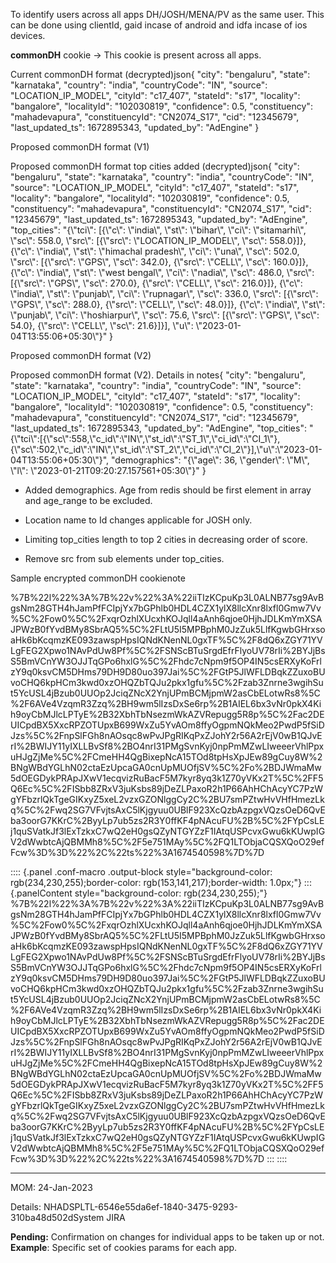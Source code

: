 To identify users across all apps DH/JOSH/MENA/PV as the same user. This
can be done using clientId, gaid incase of android and idfa incase of
ios devices.

**commonDH** cookie → This cookie is present across all apps.

Current commonDH format (decrypted)json{ \"city\": \"bengaluru\",
\"state\": \"karnataka\", \"country\": \"india\", \"countryCode\":
\"IN\", \"source\": \"LOCATION_IP_MODEL\", \"cityId\": \"c17_407\",
\"stateId\": \"s17\", \"locality\": \"bangalore\", \"localityId\":
\"102030819\", \"confidence\": 0.5, \"constituency\": \"mahadevapura\",
\"constituencyId\": \"CN2074_S17\", \"cid\": \"12345679\",
\"last_updated_ts\": 1672895343, \"updated_by\": \"AdEngine\" }

Proposed commonDH format (V1)

Proposed commonDH format top cities added (decrypted)json{ \"city\":
\"bengaluru\", \"state\": \"karnataka\", \"country\": \"india\",
\"countryCode\": \"IN\", \"source\": \"LOCATION_IP_MODEL\", \"cityId\":
\"c17_407\", \"stateId\": \"s17\", \"locality\": \"bangalore\",
\"localityId\": \"102030819\", \"confidence\": 0.5, \"constituency\":
\"mahadevapura\", \"constituencyId\": \"CN2074_S17\", \"cid\":
\"12345679\", \"last_updated_ts\": 1672895343, \"updated_by\":
\"AdEngine\", \"top_cities\": \"{\\\"tci\\\": \[{\\\"c\\\":
\\\"india\\\", \\\"st\\\": \\\"bihar\\\", \\\"ci\\\": \\\"sitamarhi\\\",
\\\"sc\\\": 558.0, \\\"src\\\": \[{\\\"src\\\":
\\\"LOCATION_IP_MODEL\\\", \\\"sc\\\": 558.0}\]}, {\\\"c\\\":
\\\"india\\\", \\\"st\\\": \\\"himachal pradesh\\\", \\\"ci\\\":
\\\"una\\\", \\\"sc\\\": 502.0, \\\"src\\\": \[{\\\"src\\\":
\\\"GPS\\\", \\\"sc\\\": 342.0}, {\\\"src\\\": \\\"CELL\\\", \\\"sc\\\":
160.0}\]}, {\\\"c\\\": \\\"india\\\", \\\"st\\\": \\\"west bengal\\\",
\\\"ci\\\": \\\"nadia\\\", \\\"sc\\\": 486.0, \\\"src\\\":
\[{\\\"src\\\": \\\"GPS\\\", \\\"sc\\\": 270.0}, {\\\"src\\\":
\\\"CELL\\\", \\\"sc\\\": 216.0}\]}, {\\\"c\\\": \\\"india\\\",
\\\"st\\\": \\\"punjab\\\", \\\"ci\\\": \\\"rupnagar\\\", \\\"sc\\\":
336.0, \\\"src\\\": \[{\\\"src\\\": \\\"GPS\\\", \\\"sc\\\": 288.0},
{\\\"src\\\": \\\"CELL\\\", \\\"sc\\\": 48.0}\]}, {\\\"c\\\":
\\\"india\\\", \\\"st\\\": \\\"punjab\\\", \\\"ci\\\":
\\\"hoshiarpur\\\", \\\"sc\\\": 75.6, \\\"src\\\": \[{\\\"src\\\":
\\\"GPS\\\", \\\"sc\\\": 54.0}, {\\\"src\\\": \\\"CELL\\\", \\\"sc\\\":
21.6}\]}\], \\\"u\\\": \\\"2023-01-04T13:55:06+05:30\\\"}\" }

Proposed commonDH format (V2)

Proposed commonDH format (V2). Details in notes{ \"city\":
\"bengaluru\", \"state\": \"karnataka\", \"country\": \"india\",
\"countryCode\": \"IN\", \"source\": \"LOCATION_IP_MODEL\", \"cityId\":
\"c17_407\", \"stateId\": \"s17\", \"locality\": \"bangalore\",
\"localityId\": \"102030819\", \"confidence\": 0.5, \"constituency\":
\"mahadevapura\", \"constituencyId\": \"CN2074_S17\", \"cid\":
\"12345679\", \"last_updated_ts\": 1672895343, \"updated_by\":
\"AdEngine\", \"top_cities\":
\"{\\\"tci\\\":\[{\\\"sc\\\":558,\\\"c_id\\\":\\\"IN\\\",\\\"st_id\\\":\\\"ST_1\\\",\\\"ci_id\\\":\\\"CI_1\\\"},{\\\"sc\\\":502,\\\"c_id\\\":\\\"IN\\\",\\\"st_id\\\":\\\"ST_2\\\",\\\"ci_id\\\":\\\"CI_2\\\"}\],\\\"u\\\":\\\"2023-01-04T13:55:06+05:30\\\"}\",
\"demographics\": \"{\\\"age\\\": 36, \\\"gender\\\": \\\"M\\\",
\\\"l\\\": \\\"2023-01-21T09:20:27.157561+05:30\\\"}\" }

- Added demographics. Age from redis should be first element in array
  and age_range to be excluded.

- Location name to Id changes applicable for JOSH only.

- Limiting top_cities length to top 2 cities in decreasing order of
  score.

- Remove src from sub elements under top_cities.

Sample encrypted commonDH cookienote

%7B%22l%22%3A%7B%22v%22%3A%22iiTIzKCpuKp3L0ALNB77sg9AvBgsNm28GTH4hJamPfFCIpjYx7bGPhlb0HDL4CZX1ylX8llcXnr8lxfl0Gmw7Vv%5C%2Fow0%5C%2FxqrOzhlXUcxhKOJqll4aAnh6qjoe0HjhJDLKmYmXSAJPWzB0fYvdBMy8SbrAQ5%5C%2FLtU5I5MPBphM0JzZuk5LlfKgwbGHrxsoaHk6bKcqmzKE093zawspHpsIQNdKNenNL0gxTF%5C%2F8dQ6xZGY71YVLgFEG2Xpwo1NAvPdUw8Pf%5C%2FSNScBTuSrgdEfrFlyoUV78rIi%2BYJjBsS5BmVCnYW3OJJTqGPo6hxlG%5C%2Fhdc7cNpm9f5OP4IN5csERXyKoFrlzY9q0ksvCM5DHms79DH9D80uo397Jai%5C%2FGtP5JlWFLDBqkZZuxoBUvoCHQ6kpHCm3kwd0xzOHQZbTQJu2pkx1gfu%5C%2Fzab3Znrne3wgihSut5YcUSL4jBzub0UUOp2JciqZNcX2YnjUPmBCMjpmW2asCbELotwRs8%5C%2F6AVe4VzqmR3Zzq%2BH9wm5lIzsDxSe6rp%2B1AIEL6bx3vNr0pkX4Kih9oyCbMJlcLPTyE%2B32XbhTbNsezmWkAZVRepugg5R8p%5C%2Fac2DEUICpdBX5XxcRPZOTUpxB699WxZu5YvAOm8ffyOgpmNQkMeo2PwdP5fSiDJzs%5C%2FnpSlFGh8nAOsqc8wPvJPgRIKqPxZJohY2r56A2rEjV0wB1QJvErI%2BWIJY11yIXLLBvSf8%2BO4nrI31PMgSvnKyj0npPmMZwLIweeerVhlPpxuHJgZjMe%5C%2FCmeHH4QgBixepNcA15TOd8tpHsXpJEw89gCuy8W%2BNgWBdYGLhN02ctaEzUpcaGA0cnUpMUOfjSV%5C%2Fo%2BDJWmaMw5dOEGDykPRApJXwV1ecqvizRuBacF5M7kyr8yq3k1Z70yVKx2T%5C%2FF5Q6Ec%5C%2FISbb8ZRxV3juKsbs89jDeZLPaxoR2h1P66AhHChAcyYC7PzWgYFbzrlQkTgeGIKxyZ5xeL2vzxGZONlggCy2C%2BU7smPZtwHvVHfHmezLkq%5C%2Fwq2SG7VFvjtsAxC5lKjgyuu0UBlF923XcQzbAzpgxVQzsOeD6QvEba3oorG7KKrC%2ByyLp7ub5zs2R3Y0ffKF4pNAcuFU%2B%5C%2FYpCsLEj1quSVatkJf3lExTzkxC7wQ2eH0gsQZyNTGYZzF1IAtqUSPcvxGwu6kKUwpIGV2dWwbtcAjQBMMh8%5C%2F5e751MAy%5C%2FQ1LTObjaCQSXQoO29efFcw%3D%3D%22%2C%22ts%22%3A1674540598%7D%7D

:::: {.panel .conf-macro .output-block style="background-color: rgb(234,230,255);border-color: rgb(153,141,217);border-width: 1.0px;"}
::: {.panelContent style="background-color: rgb(234,230,255);"}
%7B%22l%22%3A%7B%22v%22%3A%22iiTIzKCpuKp3L0ALNB77sg9AvBgsNm28GTH4hJamPfFCIpjYx7bGPhlb0HDL4CZX1ylX8llcXnr8lxfl0Gmw7Vv%5C%2Fow0%5C%2FxqrOzhlXUcxhKOJqll4aAnh6qjoe0HjhJDLKmYmXSAJPWzB0fYvdBMy8SbrAQ5%5C%2FLtU5I5MPBphM0JzZuk5LlfKgwbGHrxsoaHk6bKcqmzKE093zawspHpsIQNdKNenNL0gxTF%5C%2F8dQ6xZGY71YVLgFEG2Xpwo1NAvPdUw8Pf%5C%2FSNScBTuSrgdEfrFlyoUV78rIi%2BYJjBsS5BmVCnYW3OJJTqGPo6hxlG%5C%2Fhdc7cNpm9f5OP4IN5csERXyKoFrlzY9q0ksvCM5DHms79DH9D80uo397Jai%5C%2FGtP5JlWFLDBqkZZuxoBUvoCHQ6kpHCm3kwd0xzOHQZbTQJu2pkx1gfu%5C%2Fzab3Znrne3wgihSut5YcUSL4jBzub0UUOp2JciqZNcX2YnjUPmBCMjpmW2asCbELotwRs8%5C%2F6AVe4VzqmR3Zzq%2BH9wm5lIzsDxSe6rp%2B1AIEL6bx3vNr0pkX4Kih9oyCbMJlcLPTyE%2B32XbhTbNsezmWkAZVRepugg5R8p%5C%2Fac2DEUICpdBX5XxcRPZOTUpxB699WxZu5YvAOm8ffyOgpmNQkMeo2PwdP5fSiDJzs%5C%2FnpSlFGh8nAOsqc8wPvJPgRIKqPxZJohY2r56A2rEjV0wB1QJvErI%2BWIJY11yIXLLBvSf8%2BO4nrI31PMgSvnKyj0npPmMZwLIweeerVhlPpxuHJgZjMe%5C%2FCmeHH4QgBixepNcA15TOd8tpHsXpJEw89gCuy8W%2BNgWBdYGLhN02ctaEzUpcaGA0cnUpMUOfjSV%5C%2Fo%2BDJWmaMw5dOEGDykPRApJXwV1ecqvizRuBacF5M7kyr8yq3k1Z70yVKx2T%5C%2FF5Q6Ec%5C%2FISbb8ZRxV3juKsbs89jDeZLPaxoR2h1P66AhHChAcyYC7PzWgYFbzrlQkTgeGIKxyZ5xeL2vzxGZONlggCy2C%2BU7smPZtwHvVHfHmezLkq%5C%2Fwq2SG7VFvjtsAxC5lKjgyuu0UBlF923XcQzbAzpgxVQzsOeD6QvEba3oorG7KKrC%2ByyLp7ub5zs2R3Y0ffKF4pNAcuFU%2B%5C%2FYpCsLEj1quSVatkJf3lExTzkxC7wQ2eH0gsQZyNTGYZzF1IAtqUSPcvxGwu6kKUwpIGV2dWwbtcAjQBMMh8%5C%2F5e751MAy%5C%2FQ1LTObjaCQSXQoO29efFcw%3D%3D%22%2C%22ts%22%3A1674540598%7D%7D
:::
::::

------------------------------------------------------------------------

MOM: 24-Jan-2023

Details: NHADSPLTL-6546e55da6ef-1840-3475-9293-310ba48d502dSystem JIRA

**Pending:** Confirmation on changes for individual apps to be taken up
or not. **Example**: Specific set of cookies params for each app.
